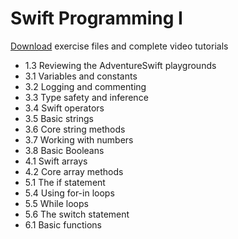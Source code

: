 # Swift Programming I

[Download](https://www.lynda.com/Swift-tutorials/Swift-4-Essential-Training/636121-2.html) exercise files and complete video tutorials
* 1.3 Reviewing the AdventureSwift playgrounds
* 3.1 Variables and constants
* 3.2 Logging and commenting
* 3.3 Type safety and inference
* 3.4 Swift operators
* 3.5 Basic strings
* 3.6 Core string methods
* 3.7 Working with numbers
* 3.8 Basic Booleans
* 4.1 Swift arrays
* 4.2 Core array methods
* 5.1 The if statement
* 5.4 Using for-in loops
* 5.5 While loops
* 5.6 The switch statement
* 6.1 Basic functions  
